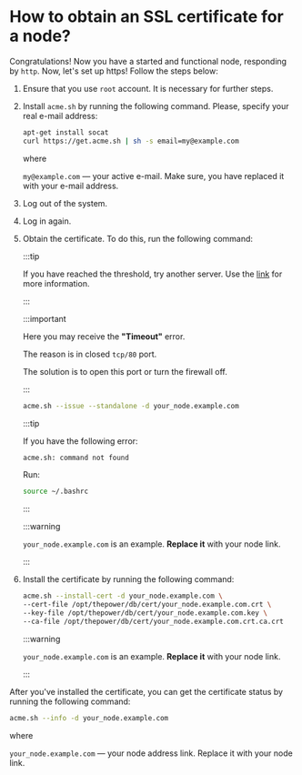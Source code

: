 # How to obtain an SSL certificate for a node?

Congratulations! Now you have a started and functional node, responding by `http`. Now, let's set up https! Follow the steps below:

1. Ensure that you use `root` account. It is necessary for further steps.
2. Install `acme.sh` by running the following command. Please, specify your real e-mail address:

   ```bash
   apt-get install socat
   curl https://get.acme.sh | sh -s email=my@example.com
   ```
   
   where

   `my@example.com` — your active e-mail. Make sure, you have replaced it with your e-mail address.

3. Log out of the system.
4. Log in again.
5. Obtain the certificate. To do this, run the following command:

   :::tip

   If you have reached the threshold, try another server. Use the [link](https://github.com/acmesh-official/acme.sh/wiki/Server) for more information.

   :::

   :::important

   Here you may receive the **"Timeout"** error.

   The reason is in closed `tcp/80` port.

   The solution is to open this port or turn the firewall off.

   :::

   ```bash
   acme.sh --issue --standalone -d your_node.example.com
   ```
   
   :::tip

   If you have the following error:
  
   ```bash
   acme.sh: command not found
   ```
   
   Run:

   ```bash
   source ~/.bashrc
   ```
   
   :::

   :::warning

   `your_node.example.com` is an example. **Replace it** with your node link.

   :::

7. Install the certificate by running the following command:

   ```bash
   acme.sh --install-cert -d your_node.example.com \
   --cert-file /opt/thepower/db/cert/your_node.example.com.crt \
   --key-file /opt/thepower/db/cert/your_node.example.com.key \
   --ca-file /opt/thepower/db/cert/your_node.example.com.crt.ca.crt
   ```

   :::warning
   
   `your_node.example.com` is an example. **Replace it** with your node link.
   
   :::

After you've installed the certificate, you can get the certificate status by running the following command:

```bash
acme.sh --info -d your_node.example.com
```

where

`your_node.example.com` — your node address link. Replace it with your node link.

